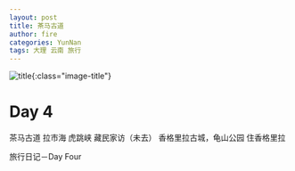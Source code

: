 ```yaml
---
layout: post
title: 茶马古道
author: fire
categories: YunNan 
tags: 大理 云南 旅行
---
```


![title](https://image.sideproject.cn/titlex/titlex_038.jpg){:class="image-title"}

Day 4
===

茶马古道
拉市海
虎跳峡
藏民家访（未去）
香格里拉古城，龟山公园
住香格里拉

 旅行日记－Day Four 